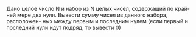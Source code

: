  Дано целое число N и набор из N целых чисел, содержащий по край-
 ней мере два нуля. Вывести сумму чисел из данного набора, расположен-
 ных между первым и последним нулем (если первый и последний нули
 идут подряд, то вывести 0)

